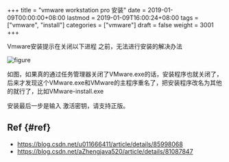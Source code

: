 +++
title = "vmware workstation pro 安装"
date = 2019-01-09T00:00:00+08:00
lastmod = 2019-01-09T16:00:24+08:00
tags = ["vmware", "install"]
categories = ["vmware"]
draft = false
weight = 3001
+++

Vmware安装提示在关闭以下进程 之前，无法进行安装的解决办法

![figure](http://static.oschina.net/uploads/space/2016/1028/090431%5FhAFR%5F2985340.jpg)

如图，如果真的通过任务管理器关闭了VMware.exe的话，安装程序也就关闭了，后来才发现这个VMware.exe和VMware的主程序重名了，把安装程序改名为其他的就行了，比如VMware-install.exe

安装最后一步是输入 激活密钥，请支持正版。


## Ref {#ref}

-   <https://blog.csdn.net/u011666411/article/details/85998068>
-   <https://blog.csdn.net/aZhengjava520/article/details/81087847>
